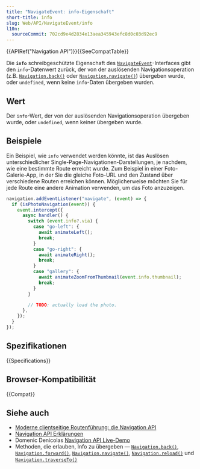 ```yaml
---
title: "NavigateEvent: info-Eigenschaft"
short-title: info
slug: Web/API/NavigateEvent/info
l10n:
  sourceCommit: 702cd9e4d2834e13aea345943efc8d0c03d92ec9
---
```


{{APIRef("Navigation API")}}{{SeeCompatTable}}

Die **`info`** schreibgeschützte Eigenschaft des [`NavigateEvent`](/de/docs/Web/API/NavigateEvent)-Interfaces gibt den `info`-Datenwert zurück, der von der auslösenden Navigationsoperation (z.B. [`Navigation.back()`](/de/docs/Web/API/Navigation/back) oder [`Navigation.navigate()`](/de/docs/Web/API/Navigation/navigate)) übergeben wurde, oder `undefined`, wenn keine `info`-Daten übergeben wurden.

## Wert

Der `info`-Wert, der von der auslösenden Navigationsoperation übergeben wurde, oder `undefined`, wenn keiner übergeben wurde.

## Beispiele

Ein Beispiel, wie `info` verwendet werden könnte, ist das Auslösen unterschiedlicher Single-Page-Navigationen-Darstellungen, je nachdem, wie eine bestimmte Route erreicht wurde. Zum Beispiel in einer Foto-Galerie-App, in der Sie die gleiche Foto-URL und den Zustand über verschiedene Routen erreichen können. Möglicherweise möchten Sie für jede Route eine andere Animation verwenden, um das Foto anzuzeigen.

```js
navigation.addEventListener("navigate", (event) => {
  if (isPhotoNavigation(event)) {
    event.intercept({
      async handler() {
        switch (event.info?.via) {
          case "go-left": {
            await animateLeft();
            break;
          }
          case "go-right": {
            await animateRight();
            break;
          }
          case "gallery": {
            await animateZoomFromThumbnail(event.info.thumbnail);
            break;
          }
        }

        // TODO: actually load the photo.
      },
    });
  }
});
```

## Spezifikationen

{{Specifications}}

## Browser-Kompatibilität

{{Compat}}

## Siehe auch

- [Moderne clientseitige Routenführung: die Navigation API](https://developer.chrome.com/docs/web-platform/navigation-api/)
- [Navigation API Erklärungen](https://github.com/WICG/navigation-api/blob/main/README.md)
- Domenic Denicolas [Navigation API Live-Demo](https://gigantic-honored-octagon.glitch.me/)
- Methoden, die erlauben, Info zu übergeben — [`Navigation.back()`](/de/docs/Web/API/Navigation/back), [`Navigation.forward()`](/de/docs/Web/API/Navigation/forward), [`Navigation.navigate()`](/de/docs/Web/API/Navigation/navigate), [`Navigation.reload()`](/de/docs/Web/API/Navigation/reload) und [`Navigation.traverseTo()`](/de/docs/Web/API/Navigation/traverseTo)
